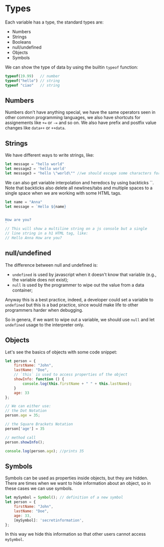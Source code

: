 # Types

Each variable has a type, the standard types are:
- Numbers
- Strings
- Booleans
- null/undefined
- Objects
- Symbols


We can show the type of data by using the builtin `typeof` function:
```javascript
typeof(19.99)   // number
typeof("hello") // string
typeof "ciao"   // string
```

## Numbers

Numbers don't have anything special, we have the same operators
seen in other common programming languages, we also have
shortcuts for assignements like `+=` or `-=` and so on.
We also have prefix and postfix value changes like `data++`
or `++data`.


## Strings

We have different ways to write strings, like:
```javascript
let message = "hello world"
let message2 = 'hello world'
let message3 = "hello \"world\"" //we should escape some characters for proper printing
```

We can also get variable interpolation and heredocs by using backticks \`\`.
Note that backticks also delete all newlines/tabs and multiple spaces
to a single space when we are working with some HTML tags.
```javascript
let name = "Anna"
let message = `Hello ${name}


How are you?
`
// This will show a multiline string on a js console but a single
// line string in a h1 HTML tag, like:
// Hello Anna How are you?
```

## null/undefined

The difference between null and undefined is:
- `undefined` is used by javascript when it doesn't know that variable
  (e.g., the variable does not exist);
- `null` is used by the programmer to wipe out the value from a data container;


Anyway this is a best practice, indeed, a developer could set a variable
to `undefined` but this is a bad practice, since would make life to 
other programmers harder when debugging.

So in genera, if we want to wipe out a variable, we should use `null` and
let `undefined` usage to the interpreter only.

## Objects

Let's see the basics of objects with some code snippet:
```javascript
let person = {
    firstName: "John",
    lastName: "Doe",
    // `this` is used to access properties of the object
    showInfo: function () {
        console.log(this.firstName + " " + this.lastName);
    }
    age: 33
};

// We can either use:
// the Dot Notation
person.age = 35;

// the Square Brackets Notation
person['age'] = 35

// method call
person.showInfo();

console.log(person.age); //prints 35
```

## Symbols

Symbols can be used as properties inside objects, but they are hidden.
There are times when we want to hide information about an object, so
in these cases we can use symbols.

```javascript
let mySymbol = Symbol(); // definition of a new symbol
let person = {
    firstName: "John",
    lastName: "Doe",
    age: 33,
    [mySymbol]: 'secretinformation',
};
```

In this way we hide this information so that other users cannot access
`mySymbol`.
